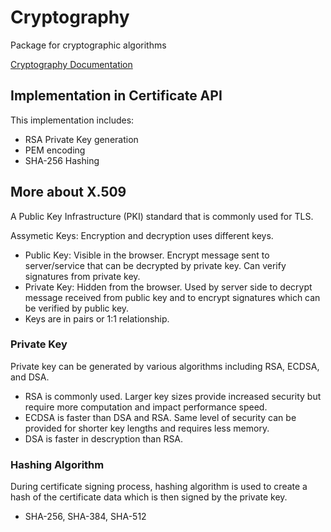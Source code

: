 # Cryptography

Package for cryptographic algorithms

[Cryptography Documentation](https://cryptography.io/en/latest/)

## Implementation in Certificate API

This implementation includes:

- RSA Private Key generation
- PEM encoding
- SHA-256 Hashing

## More about X.509

A Public Key Infrastructure (PKI) standard that is commonly used for TLS.

Assymetic Keys: Encryption and decryption uses different keys.

- Public Key: Visible in the browser. Encrypt message sent to server/service that can be decrypted by private key. Can verify signatures from private key.
- Private Key: Hidden from the browser. Used by server side to decrypt message received from public key and to encrypt signatures which can be verified by public key.
- Keys are in pairs or 1:1 relationship.

### Private Key

Private key can be generated by various algorithms including RSA, ECDSA, and DSA.

- RSA is commonly used. Larger key sizes provide increased security but require more computation and impact performance speed.
- ECDSA is faster than DSA and RSA. Same level of security can be provided for shorter key lengths and requires less memory.
- DSA is faster in descryption than RSA.

### Hashing Algorithm

During certificate signing process, hashing algorithm is used to create a hash of the certificate data which is then signed by the private key.

- SHA-256, SHA-384, SHA-512
